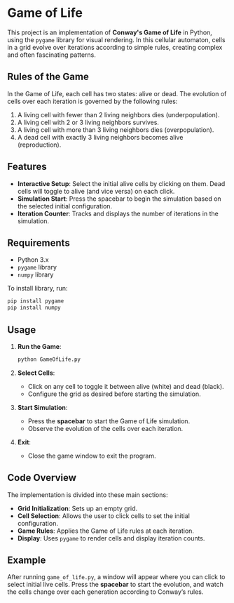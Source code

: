 
# Game of Life


This project is an implementation of **Conway's Game of Life** in Python, using the `pygame` library for visual rendering. In this cellular automaton, cells in a grid evolve over iterations according to simple rules, creating complex and often fascinating patterns.

## Rules of the Game

In the Game of Life, each cell has two states: alive or dead. The evolution of cells over each iteration is governed by the following rules:
1. A living cell with fewer than 2 living neighbors dies (underpopulation).
2. A living cell with 2 or 3 living neighbors survives.
3. A living cell with more than 3 living neighbors dies (overpopulation).
4. A dead cell with exactly 3 living neighbors becomes alive (reproduction).

## Features

- **Interactive Setup**: Select the initial alive cells by clicking on them. Dead cells will toggle to alive (and vice versa) on each click.
- **Simulation Start**: Press the spacebar to begin the simulation based on the selected initial configuration.
- **Iteration Counter**: Tracks and displays the number of iterations in the simulation.

## Requirements

- Python 3.x
- `pygame` library
- `numpy` library

To install library, run:
```bash
pip install pygame
pip install numpy
```

## Usage

1. **Run the Game**:
   ```bash
   python GameOfLife.py
   ```

2. **Select Cells**:
   - Click on any cell to toggle it between alive (white) and dead (black).
   - Configure the grid as desired before starting the simulation.

3. **Start Simulation**:
   - Press the **spacebar** to start the Game of Life simulation.
   - Observe the evolution of the cells over each iteration.

4. **Exit**:
   - Close the game window to exit the program.

## Code Overview

The implementation is divided into these main sections:
- **Grid Initialization**: Sets up an empty grid.
- **Cell Selection**: Allows the user to click cells to set the initial configuration.
- **Game Rules**: Applies the Game of Life rules at each iteration.
- **Display**: Uses `pygame` to render cells and display iteration counts.

## Example

After running `game_of_life.py`, a window will appear where you can click to select initial live cells. Press the **spacebar** to start the evolution, and watch the cells change over each generation according to Conway’s rules.
